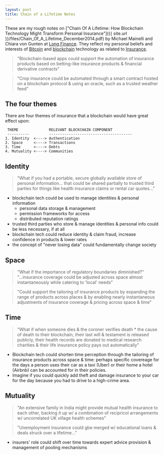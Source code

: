 ```yaml
---
layout: post
title: Chain of a Lifetime Notes
---
```


These are my rough notes on ["Chain Of A Lifetime: How Blockchain Technology Might Transform Personal Insurance"]({{ site.url }}/files/Chain_Of_A_Lifetime_December2014.pdf) by Michael Mainelli and Chiara von Gunten at [Long Finance](http://www.longfinance.net/). They reflect my personal beliefs and interests of [Bitcoin](http://en.wikipedia.org/wiki/Bitcoin) and [blockchain](http://en.wikipedia.org/wiki/Bitcoin#Block_chain) technology as related to [Insurance](http://en.wikipedia.org/wiki/Insurance).

> "Blockchain-based apps could support the automation of insurance products based on betting-like insurance products & financial derivative contracts"

> "Crop insurance could be automated through a smart contract hosted on a blockchain protocol & using an oracle, such as a trusted weather feed"

## The four themes
There are four themes of insurance that a blockchain would have great effect upon:

     THEME              RELEVANT BLOCKCHAIN COMPONENT
     ----------         --------------------------------------
    1. Identity  <----> Authentication
    2. Space     <----> Transactions
    3. Time      <----> Debts
    4. Mutuality <----> Communities


## Identity
>"What if you had a portable, secure globally available store of personal information... that could be shared partially to trusted third parties for things like health insurance claims or rental car quotes..."

- blockchain tech could be used to manage identities & personal information
    - personal data storage & management
    - permission frameworks for access
    - distributed reputation ratings
- trusted third parties who store & manage identities & personal info could be less necessary, if at all
- blockchain tech could reduce identity & claim fraud, increase confidence in products & lower rates
- the concept of "never losing data" could fundamentally change society

## Space
> "What if the importance of regulatory boundaries diminished?"
> "...insurance coverage could be adjusted across space almost instantaneously while catering to 'local' needs"

> "Could support the tailoring of insurance products by expanding the range of products across places & by enabling nearly instantaneous adjustments of insurance coverage & pricing across space & time"

## Time
> "What if when someone dies & the coroner verifies death * the cause of death to their blockchain, their last will & testament is released publicly, their health records are donated to medical research charities & their life insurance policy pays out automatically"

- Blockchain tech could shorten time perception through the tailoring of insurance products across space & time: perhaps specific covereage for the days a person uses their car as a taxi (Uber) or their home a hotel (Airbnb) can be accounted for in their policies.
- Imagine if you could quickly add theft and damage insurance to your car for the day because you had to drive to a high-crime area.

## Mutuality
> "An extensive family in India might provide mutual health insurance to each other, backing it up w/ a combination of recipricol arrangements w/ uncorrelated UK village health schemes"

> "Unemployment insurance could gbe merged w/ educational loans & deals struck over a lifetime..."

- insurers' role could shift over time towards expert advice provision & management of pooling mechanisms
